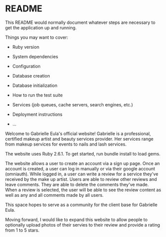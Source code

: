 # README

This README would normally document whatever steps are necessary to get the
application up and running.

Things you may want to cover:

* Ruby version

* System dependencies

* Configuration

* Database creation

* Database initialization

* How to run the test suite

* Services (job queues, cache servers, search engines, etc.)

* Deployment instructions

* ...

Welcome to Gabrielle Eula's official website! Gabrielle is a professional, certified makeup artist and beauty services provider. Her services range from makeup services for events to nails and lash services. 

The website uses Ruby 2.6.1. To get started, run bundle install to load gems. 

The website allows a user to create an account via a sign up page. Once an account is created, a user can log in manually or via their google account (omniauth). While logged in, a user can write a review for a service they've received by the make up artist. Users are able to review other reviews and leave comments. They are able to delete the comments they've made. When a review is selected, the user will be able to see the review content as well as any and all comments made by all users. 

This space hopes to serve as a community for the client base for Gabrielle Eula. 

Moving forward, I would like to expand this website to allow people to optionally upload photos of their servies to their review and provide a rating from 1 to 5 stars. 